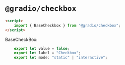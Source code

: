 # `@gradio/checkbox`

```html
<script>
	import { BaseCheckbox } from "@gradio/checkbox";
</script>
```

BaseCheckBox:

```javascript
	export let value = false;
	export let label = "Checkbox";
	export let mode: "static" | "interactive";
```
